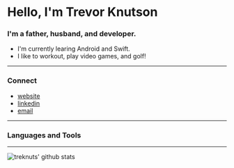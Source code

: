 # Hello, I'm Trevor Knutson 

### I'm a father, husband, and developer.
- I'm currently learing Android and Swift.
- I like to workout, play video games, and golf! 

---

### Connect
- [website]
- [linkedin]
- [email]

---

### Languages and Tools

---

<img align="left" alt="treknuts' github stats" src="https://github-readme-stats.vercel.app/api?username=treknuts&show_icons=true&hide_border=true&theme=radical" />


<br/>
<br/>

[website]: https://treknuts.dev
[linkedin]: https://www.linkedin.com/in/treknuts/
[email]: mailto:trevorknutson.complete@gmail.com
